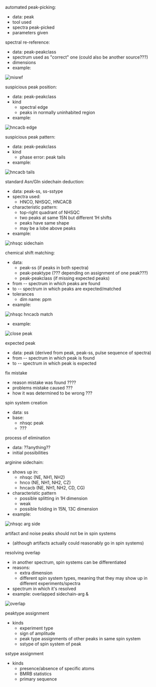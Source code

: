 automated peak-picking:
 - data: peak
 - tool used
 - spectra peak-picked
 - parameters given

spectral re-reference:
 - data: peak-peakclass
 - spectrum used as "correct" one (could also be another source???)
 - dimensions
 - example:

![misref](pics/nhsqc_hnco_misref.png)

suspicious peak position:
 - data: peak-peakclass
 - kind
   - spectral edge
   - peaks in normally uninhabited region
 - example:

![hncacb edge](pics/hncacb_edge.png)

suspicious peak pattern:
 - data: peak-peakclass
 - kind
   - phase error:  peak tails
 - example:

![hncacb tails](pics/hncacb_tails.png)

standard Asn/Gln sidechain deduction:
 - data: peak-ss, ss-sstype
 - spectra used:
   - HNCO, NHSQC, HNCACB
 - characteristic pattern:
   - top-right quadrant of NHSQC
   - two peaks at same 15N but different 1H shifts
   - peaks have same shape
   - may be a lobe above peaks
 - example:

![nhsqc sidechain](pics/nhsqc_asn_gln_side.png)

chemical shift matching:
 - data: 
   * peak-ss (if peaks in both spectra)
   * peak-peaktype (??? depending on assignment of one peak???)
   * peak-peakclass (if missing expected peaks)
 - from -- spectrum in which peaks are found
 - to -- spectrum in which peaks are expected/matched
 - tolerances
   - dim name: ppm
 - example:

![nhsqc hncacb match](pics/nhsqc_hncacb_match.png)

 - example:

![close peak](pics/close_peak.png)

expected peak
 - data: peak (derived from peak, peak-ss, pulse sequence of spectra)
 - from -- spectrum in which peak is found
 - to -- spectrum in which peak is expected

fix mistake
 - reason mistake was found ????
 - problems mistake caused ???
 - how it was determined to be wrong ???

spin system creation
 - data: ss
 - base:  
   - nhsqc peak
   - ???

process of elimination
 - data:  ??anything??
 - initial possibilities

arginine sidechain:
 - shows up in:
   - nhsqc (NE, NH1, NH2)
   - hnco (NE, NH1, NH2, CZ)
   - hncacb (NE, NH1, NH2, CD, CG)
 - characteristic pattern
   - possible splitting in 1H dimension
   - weak
   - possible folding in 15N, 13C dimension
 - example:

![nhsqc arg side](pics/nhsqc_arg_side.png)

artifact and noise peaks should not be in spin systems 
 - (although artifacts actually could reasonably go in spin systems)

resolving overlap
 - in another spectrum, spin systems can be differentiated
 - reasons:
   - extra dimension
   - different spin system types, meaning that they may show up in different experiments/spectra
 - spectrum in which it's resolved
 - example: overlapped sidechain-arg & 

![overlap](pics/nhsqc_hnco_hncacb_overlap.png)

peaktype assignment
 - kinds
   * experiment type
   * sign of amplitude
   * peak type assignments of other peaks in same spin system
   * sstype of spin system of peak

sstype assignment
 - kinds
   * presence/absence of specific atoms
   * BMRB statistics
   * primary sequence
